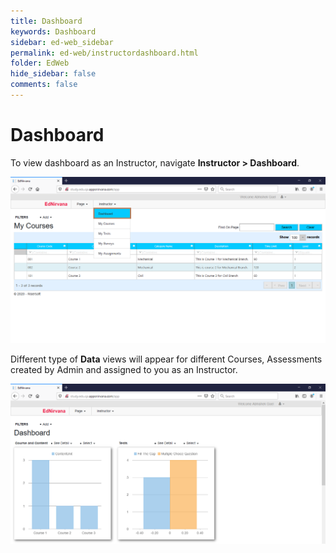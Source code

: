 ```yaml
---
title: Dashboard
keywords: Dashboard
sidebar: ed-web_sidebar
permalink: ed-web/instructordashboard.html
folder: EdWeb
hide_sidebar: false
comments: false
---
```




# Dashboard

To view dashboard as an Instructor, navigate **Instructor > Dashboard**.

![](/images/InstructorDashboardMenu.png)

Different type of **Data** views will appear for different Courses, Assessments created by Admin and assigned to you as an Instructor.

![](/images/InstructorDashboard.png)
